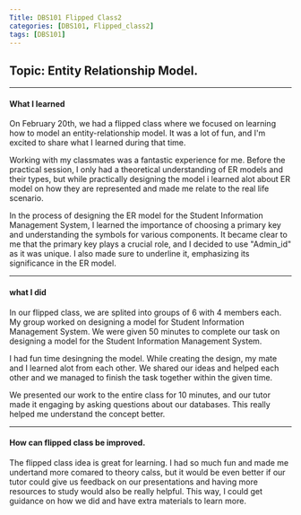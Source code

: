 ```yaml
---
Title: DBS101 Flipped Class2
categories: [DBS101, Flipped_class2]
tags: [DBS101]
---
```

## Topic: Entity Relationship Model.
---

#### What I learned 
On February 20th, we had a flipped class where we focused on learning how to model an entity-relationship model. It was a lot of fun, and I'm excited to share what I learned during that time.

Working with my classmates was a fantastic experience for me. Before the practical session, I only had a theoretical understanding of ER models and their types, but while practically designing the model i learned alot about ER model on how they are represented and made me relate to the real life scenario.

In the process of designing the ER model for the Student Information Management System, I learned the importance of choosing a primary key and understanding the symbols for various components. It became clear to me that the primary key plays a crucial role, and I decided to use "Admin_id" as it was unique. I also made sure to underline it, emphasizing its significance in the ER model.

---

#### what I did
In our flipped class, we are splited into groups of 6 with 4 members each. My group worked on designing a model for Student Information Management System. We were given 50 minutes to complete our task on designing a model for the Student Information Management System. 

I had fun time desingning the model. While creating the design, my mate and I learned alot from each other. We shared our ideas and helped each other and we managed to finish the task together within the given time. 

We presented our work to the entire class for 10 minutes, and our tutor made it engaging by asking questions about our databases. This really helped me understand the concept better.

---

#### How can flipped class be improved.
The flipped class idea is great for learning. I had so much fun and made me undertand more comared to theory calss, but it would be even better if our tutor could give us feedback on our presentations and having more resources to study would also be really helpful. This way, I could get guidance on how we did and have extra materials to learn more.

